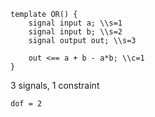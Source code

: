 ```
template OR() {
    signal input a; \\s=1
    signal input b; \\s=2
    signal output out; \\s=3

    out <== a + b - a*b; \\c=1
}
```
3 signals, 1 constraint

`dof = 2`